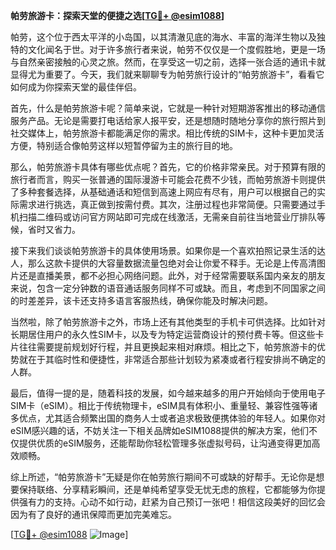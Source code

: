 **帕劳旅游卡：探索天堂的便捷之选[[TG💪+ @esim1088](https://t.me/s/esim1088)]**

帕劳，这个位于西太平洋的小岛国，以其清澈见底的海水、丰富的海洋生物以及独特的文化闻名于世。对于许多旅行者来说，帕劳不仅仅是一个度假胜地，更是一场与自然亲密接触的心灵之旅。然而，在享受这一切之前，选择一张合适的通讯卡就显得尤为重要了。今天，我们就来聊聊专为帕劳旅行设计的“帕劳旅游卡”，看看它如何成为你探索天堂的最佳伴侣。

首先，什么是帕劳旅游卡呢？简单来说，它就是一种针对短期游客推出的移动通信服务产品。无论是需要打电话给家人报平安，还是想随时随地分享你的旅行照片到社交媒体上，帕劳旅游卡都能满足你的需求。相比传统的SIM卡，这种卡更加灵活方便，特别适合像帕劳这样以短暂停留为主的旅行目的地。

那么，帕劳旅游卡具体有哪些优点呢？首先，它的价格非常亲民。对于预算有限的旅行者而言，购买一张普通的国际漫游卡可能会花费不少钱，而帕劳旅游卡则提供了多种套餐选择，从基础通话和短信到高速上网应有尽有，用户可以根据自己的实际需求进行挑选，真正做到按需付费。其次，注册过程也非常简便。只需要通过手机扫描二维码或访问官方网站即可完成在线激活，无需亲自前往当地营业厅排队等候，省时又省力。

接下来我们谈谈帕劳旅游卡的具体使用场景。如果你是一个喜欢拍照记录生活的达人，那么这款卡提供的大容量数据流量包绝对会让你爱不释手。无论是上传高清图片还是直播美景，都不必担心网络问题。此外，对于经常需要联系国内亲友的朋友来说，包含一定分钟数的语音通话服务同样不可或缺。而且，考虑到不同国家之间的时差差异，该卡还支持多语言客服热线，确保你能及时解决问题。

当然啦，除了帕劳旅游卡之外，市场上还有其他类型的手机卡可供选择。比如针对长期居住用户的永久性SIM卡，以及专为特定运营商设计的预付费卡等。但这些卡片往往需要提前规划好行程，并且更换起来相对麻烦。相比之下，帕劳旅游卡的优势就在于其临时性和便捷性，非常适合那些计划较为紧凑或者行程安排尚不确定的人群。

最后，值得一提的是，随着科技的发展，如今越来越多的用户开始倾向于使用电子SIM卡（eSIM）。相比于传统物理卡，eSIM具有体积小、重量轻、兼容性强等诸多优点，尤其适合频繁出国的商务人士或者追求极致便携体验的年轻人。如果你对eSIM感兴趣的话，不妨关注一下相关品牌如eSIM1088提供的解决方案，他们不仅提供优质的eSIM服务，还能帮助你轻松管理多张虚拟号码，让沟通变得更加高效顺畅。

综上所述，“帕劳旅游卡”无疑是你在帕劳旅行期间不可或缺的好帮手。无论你是想要保持联络、分享精彩瞬间，还是单纯希望享受无忧无虑的旅程，它都能够为你提供强有力的支持。心动不如行动，赶紧为自己预订一张吧！相信这段美好的回忆会因为有了良好的通讯保障而更加完美难忘。

[[TG💪+ @esim1088](https://t.me/s/esim1088) ![Image](https://i.postimg.cc/4NQfJmqS/Snipaste-2025-05-13-00-14-12.png)]